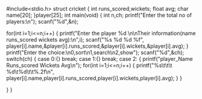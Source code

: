 #include<stdio.h>
struct cricket
{
  int runs_scored,wickets;
  float avg;
  char name[20];
}player[25];
int main(void)
{
  int n,ch;
  printf("Enter the total no of players:\n");
  scanf("%d",&n);
  
  for(int i=1;i<=n;i++)
  {
    printf("Enter the player %d \n\nTheir information(name runs_scored wickets avg):\n",i);
    scanf("%s %d %d %f", player[i].name,&player[i].runs_scored,&player[i].wickets,&player[i].avg);
  }
  printf("Enter the choice:\n0,sort\n1,search\n2,show");
  scanf("%d",&ch);
  switch(ch)
  {
    case 0:{}
    break;
    case 1:{}
    break;
    case 2:
    {
      printf("player_Name Runs_scored Wickets Avg\n");
      for(int i=1;i<=n;i++)
      {
        printf("%s\t\t\t %d\t%d\t\t%.2f\n", player[i].name,player[i].runs_scored,player[i].wickets,player[i].avg);
      }
    }

  }
}
